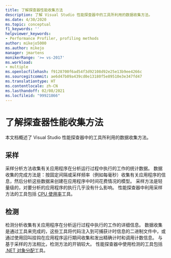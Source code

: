 ```yaml
---
title: 了解探查器性能收集方法
description: 了解 Visual Studio 性能探查器中的工具所利用的数据收集方法。
ms.date: 4/30/2020
ms.topic: conceptual
f1_keywords: ''
helpviewer_keywords:
- Performance Profiler, profiling methods
author: mikejo5000
ms.author: mikejo
manager: jmartens
monikerRange: '>= vs-2017'
ms.workload:
- multiple
ms.openlocfilehash: f9128700f6ad54f3d92108d92e25e13b9ee4266c
ms.sourcegitcommit: ae6d47b09a439cd0e13180f5e89510e3e347fd47
ms.translationtype: HT
ms.contentlocale: zh-CN
ms.lasthandoff: 02/08/2021
ms.locfileid: "99921866"
---
```

# <a name="understand-profiler-performance-collection-methods"></a>了解探查器性能收集方法

本文档概述了 Visual Studio 性能探查器中的工具所利用的数据收集方法。 

## <a name="sampling"></a>采样

采样分析方法收集有关应用程序在分析运行过程中执行的工作的统计数据。 数据收集的完成方法是：按固定间隔或采样频率（例如每毫秒）收集有关应用程序的信息，然后分析这些数据来创建在应用程序中时间花费情况的模型。 采样方法是轻量级的，对要分析的应用程序的执行几乎没有什么影响。 性能探查器中利用采样方法的工具包括 [CPU 使用率](../profiling/cpu-usage.md)工具。

## <a name="instrumentation"></a>检测

检测分析收集有关应用程序在分析运行过程中执行的工作的详细信息。 数据收集是通过工具来完成的，这些工具将代码注入到可捕获计时信息的二进制文件中，或通过使用回叫挂钩在应用程序运行期间收集和发出精确计时和调用计数信息。 与基于采样的方法相比，检测方法的开销较大。 性能探查器中使用检测的工具包括 [.NET 对象分配](../profiling/dotnet-alloc-tool.md)工具。